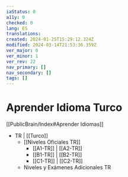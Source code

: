 ```yaml
---
iaStatus: 0
a11y: 0
checked: 0
lang: ES
translations: 
created: 2024-01-25T15:29:12.324Z
modified: 2024-03-14T21:53:36.359Z
ver_major: 0
ver_minor: 1
ver_rev: 22
nav_primary: []
nav_secondary: []
tags: []
---
```

# Aprender Idioma Turco

[[PublicBrain/Index#Aprender Idiomas]]

* TR | [[Turco]]
	* [[Niveles Oficiales TR]]
		* [[A1-TR]] | [[A2-TR]]
		* [[B1-TR]] | [[B2-TR]]
		* [[C1-TR]] | [[C2-TR]]
	* Niveles y Exámenes Adicionales TR